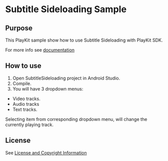 # Subtitle Sideloading Sample

## Purpose

This PlayKit sample show how to use Subtitle Sideloading with PlayKit SDK.

For more info see [documentation](https://vpaas.kaltura.com/documentation/Mobile-Video-Player-SDKs/v3_Android_TracksSelection.html)

## How to use

1. Open SubtitleSideloading project in Android Studio.
2. Compile.
3. You will have 3 dropdown menus:
 * Video tracks.
 * Audio tracks
 * Text tracks.
 
Selecting item from corresponding dropdown menu, will change the currently playing track.

## License

See [License and Copyright Information](https://github.com/kaltura/playkit-android-samples#license-and-copyright-information)
